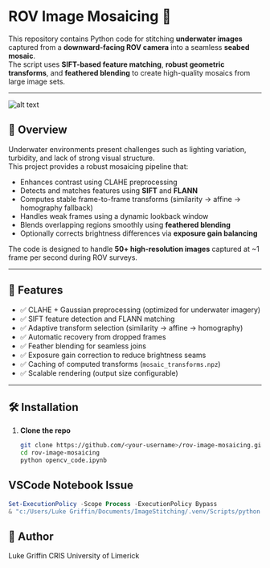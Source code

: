 # ROV Image Mosaicing 🐠

This repository contains Python code for stitching **underwater images** captured from a **downward-facing ROV camera** into a seamless **seabed mosaic**.  
The script uses **SIFT-based feature matching**, **robust geometric transforms**, and **feathered blending** to create high-quality mosaics from large image sets.

---
![alt text](KillaloeMosaics/stitched_mosaic_feathered.jpg)

## 🌊 Overview

Underwater environments present challenges such as lighting variation, turbidity, and lack of strong visual structure.  
This project provides a robust mosaicing pipeline that:
- Enhances contrast using CLAHE preprocessing  
- Detects and matches features using **SIFT** and **FLANN**  
- Computes stable frame-to-frame transforms (similarity → affine → homography fallback)  
- Handles weak frames using a dynamic lookback window  
- Blends overlapping regions smoothly using **feathered blending**  
- Optionally corrects brightness differences via **exposure gain balancing**

The code is designed to handle **50+ high-resolution images** captured at ~1 frame per second during ROV surveys.

---

## 🧩 Features

- ✅ CLAHE + Gaussian preprocessing (optimized for underwater imagery)  
- ✅ SIFT feature detection and FLANN matching  
- ✅ Adaptive transform selection (similarity → affine → homography)  
- ✅ Automatic recovery from dropped frames  
- ✅ Feather blending for seamless joins  
- ✅ Exposure gain correction to reduce brightness seams  
- ✅ Caching of computed transforms (`mosaic_transforms.npz`)  
- ✅ Scalable rendering (output size configurable)  

---

## 🛠️ Installation

1. **Clone the repo**
   ```bash
   git clone https://github.com/<your-username>/rov-image-mosaicing.git
   cd rov-image-mosaicing
   python opencv_code.ipynb

## VSCode Notebook Issue

   ```powershell
   Set-ExecutionPolicy -Scope Process -ExecutionPolicy Bypass
   & "c:/Users/Luke Griffin/Documents/ImageStitching/.venv/Scripts/python.exe" -m pip install ipykernel -U --force-reinstall

   ```

## 👤 Author

Luke Griffin
CRIS
University of Limerick
